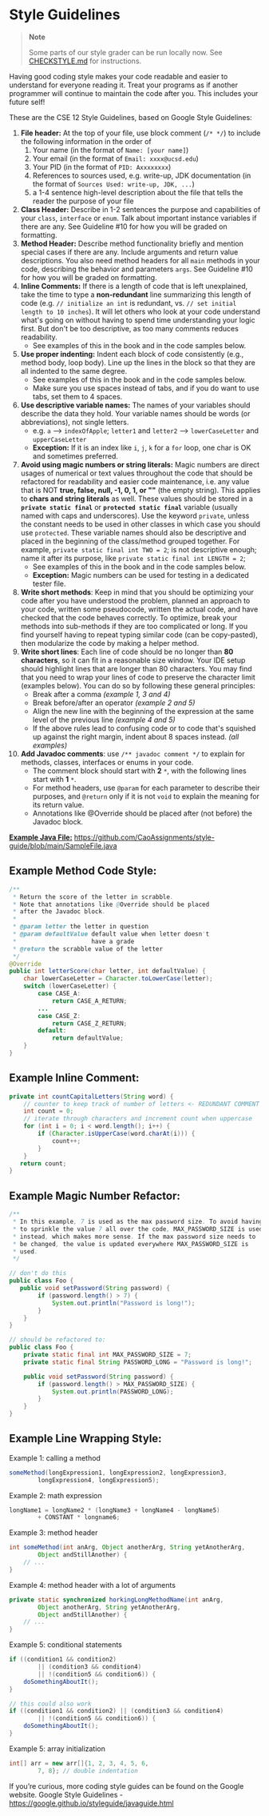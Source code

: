 # Style Guidelines

> **Note**
>
> Some parts of our style grader can be run locally now. See [CHECKSTYLE.md](CHECKSTYLE.md) for instructions.


Having good coding style makes your code readable and easier to understand for everyone reading it. Treat your programs as if another programmer will continue to maintain the code after you. This includes your future self!

These are the CSE 12 Style Guidelines, based on Google Style Guidelines:

1. **File header:** At the top of your file, use block comment (`/* */`) to include the following information in the order of
   1. Your name (in the format of `Name: [your name]`)
   2. Your email (in the format of `Email: xxxx@ucsd.edu`)
   3. Your PID (in the format of `PID: Axxxxxxxx`)
   4. References to sources used, e.g. write-up, JDK documentation (in the format of `Sources Used: write-up, JDK, ...`)
   5. a 1-4 sentence high-level description about the file that tells the reader the purpose of your file
2. **Class Header:** Describe in 1-2 sentences the purpose and capabilities of your `class`, `interface` or `enum`. Talk about important instance variables if there are any. See Guideline #10 for how you will be graded on formatting. 
3. **Method Header:** Describe method functionality briefly and mention special cases if there are any. Include arguments and return value descriptions. You also need method headers for all `main` methods in your code, describing the behavior and parameters `args`. See Guideline #10 for how you will be graded on formatting.
4. **Inline Comments:** If there is a length of code that is left unexplained, take the time to type a **non-redundant** line summarizing this length of code (e.g. `// initialize an int` is redundant, vs. `// set initial length to 10 inches`). It will let others who look at your code understand what's going on without having to spend time understanding your logic first. But don't be too descriptive, as too many comments reduces readability.
    - See examples of this in the book and in the code samples below.
5. **Use proper indenting:** Indent each block of code consistently (e.g., method body, loop body). Line up the lines in the block so that they are all indented to the same degree.
    - See examples of this in the book and in the code samples below.
    - Make sure you use spaces instead of tabs, and if you do want to use tabs, set them to 4 spaces.
6. **Use descriptive variable names:** The names of your variables should describe the data they hold. Your variable names should be words (or abbreviations), not single letters.
    - e.g. `a` --> `indexOfApple`; `letter1` and `letter2` --> `lowerCaseLetter` and `upperCaseLetter`
    - **Exception:** If it is an index like `i`, `j`, `k` for a `for` loop, one char is OK and sometimes preferred.
7. **Avoid using magic numbers or string literals:** Magic numbers are direct usages of numerical or text values throughout the code that should be refactored for readability and easier code maintenance, i.e. any value that is NOT **true, false, null, -1, 0, 1, or ""** (the empty string). This applies to **chars and string literals** as well. These values should be stored in a **`private static final`** or **`protected static final`** variable (usually named with caps and underscores). Use the keyword `private`, unless the constant needs to be used in other classes in which case you should use `protected`. These variable names should also be descriptive and placed in the beginning of the class/method grouped together. For example, `private static final int TWO = 2`; is not descriptive enough; name it after its purpose, like `private static final int LENGTH = 2`;
    - See examples of this in the book and in the code samples below.
    - **Exception:** Magic numbers can be used for testing in a dedicated tester file.
8. **Write short methods**: Keep in mind that you should be optimizing your code after you have understood the problem, planned an approach to your code, written some pseudocode, written the actual code, and have checked that the code behaves correctly. To optimize, break your methods into sub-methods if they are too complicated or long. If you find yourself having to repeat typing similar code (can be copy-pasted), then modularize the code by making a helper method. 
9. **Write short lines**: Each line of code should be no longer than **80 characters**, so it can fit in a reasonable size window. Your IDE setup should highlight lines that are longer than 80 characters. You may find that you need to wrap your lines of code to preserve the character limit (examples below). You can do so by following these general principles:
    - Break after a comma *(example 1, 3 and 4)*
    - Break before/after an operator *(example 2 and 5)*
    - Align the new line with the beginning of the expression at the same level of the previous line *(example 4 and 5)*
    - If the above rules lead to confusing code or to code that's squished up against the right margin, indent about 8 spaces instead. *(all examples)*
10. **Add Javadoc comments**: use `/** javadoc comment */` to explain for methods, classes, interfaces or enums in your code. 
    - The comment block should start with **2** `*`, with the following lines start with **1** `*`.
    - For method headers, use `@param` for each parameter to describe their purposes, and `@return` only if it is not `void` to explain the meaning for its return value.
    - Annotations like @Override should be placed after (not before) the Javadoc block.

<u>**Example Java File:**</u>
https://github.com/CaoAssignments/style-guide/blob/main/SampleFile.java

## Example Method Code Style:
```java
/**	
 * Return the score of the letter in scrabble.
 * Note that annotations like @Override should be placed
 * after the Javadoc block.
 *  
 * @param letter the letter in question
 * @param defaultValue default value when letter doesn't 
 *                     have a grade
 * @return the scrabble value of the letter
 */
@Override
public int letterScore(char letter, int defaultValue) {
    char lowerCaseLetter = Character.toLowerCase(letter);
    switch (lowerCaseLetter) {
        case CASE_A: 
            return CASE_A_RETURN;
        ...
        case CASE_Z: 
            return CASE_Z_RETURN;
        default: 
            return defaultValue;
    }
}
```
## Example Inline Comment:
```java
private int countCapitalLetters(String word) {
    // counter to keep track of number of letters <- REDUNDANT COMMENT
    int count = 0;
    // iterate through characters and increment count when uppercase
    for (int i = 0; i < word.length(); i++) {
        if (Character.isUpperCase(word.charAt(i))) {
            count++;
        }
    }
   return count;
}
```
## Example Magic Number Refactor:
```java
/**
 * In this example, 7 is used as the max password size. To avoid having
 * to sprinkle the value 7 all over the code, MAX_PASSWORD_SIZE is used
 * instead, which makes more sense. If the max password size needs to
 * be changed, the value is updated everywhere MAX_PASSWORD_SIZE is 
 * used.
 */

// don't do this
public class Foo {
   public void setPassword(String password) {
        if (password.length() > 7) {
            System.out.println("Password is long!");
        }
    }
}

// should be refactored to:
public class Foo {
    private static final int MAX_PASSWORD_SIZE = 7;
    private static final String PASSWORD_LONG = "Password is long!";

    public void setPassword(String password) {
        if (password.length() > MAX_PASSWORD_SIZE) {
            System.out.println(PASSWORD_LONG);
        }
    }
}
```

## Example Line Wrapping Style:
Example 1: calling a method
```java
someMethod(longExpression1, longExpression2, longExpression3,
        longExpression4, longExpression5);
```

Example 2: math expression
```java
longName1 = longName2 * (longName3 + longName4 - longName5)
        + CONSTANT * longname6;
```

Example 3: method header
```java
int someMethod(int anArg, Object anotherArg, String yetAnotherArg,
        Object andStillAnother) {
    // ...
}
```

Example 4: method header with a lot of arguments
```java
private static synchronized horkingLongMethodName(int anArg,
        Object anotherArg, String yetAnotherArg,
        Object andStillAnother) {
    // ...
}
```
Example 5: conditional statements
```java
if ((condition1 && condition2)
        || (condition3 && condition4)
        || !(condition5 && condition6)) {
    doSomethingAboutIt();
}

// this could also work
if ((condition1 && condition2) || (condition3 && condition4)
        || !(condition5 && condition6)) {
    doSomethingAboutIt();
}
```
Example 5: array initialization
```java
int[] arr = new arr[]{1, 2, 3, 4, 5, 6,
        7, 8}; // double indentation
```
If you’re curious, more coding style guides can be found on the Google website.
Google Style Guidelines - https://google.github.io/styleguide/javaguide.html

